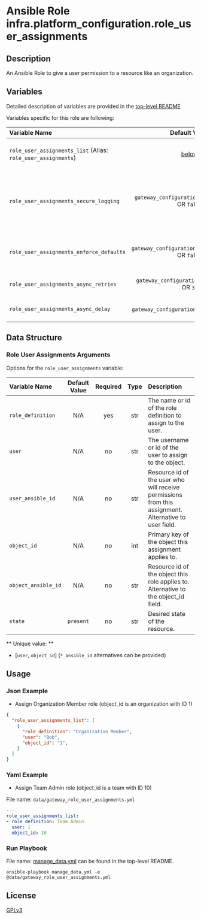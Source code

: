 # Ansible Role infra.platform_configuration.role_user_assignments

## Description

An Ansible Role to give a user permission to a resource like an organization.

## Variables

Detailed description of variables are provided in the [top-level README](../../README.md)

Variables specific for this role are following:

| Variable Name                                                    |                    Default Value                    | Required | Description                                                                                                                                                                  |                                                      |
|:-----------------------------------------------------------------|:---------------------------------------------------:|:--------:|:-----------------------------------------------------------------------------------------------------------------------------------------------------------------------------|:----------------------------------------------------:|
| `role_user_assignments_list` (Alias: `role_user_assignments`) |      [below](#role-user-assignments-arguments)      |   yes    | Data structure describing your organization entries described below.                                                                                                         |        [more](../../README.md#data-variables)        |
| `role_user_assignments_secure_logging`     |  `gateway_configuration_secure_logging` OR `false`  |    no    | Whether or not to include the sensitive role_user_assignments role tasks in the log. Set this value to `True` if you will be providing your sensitive values from elsewhere. |   [more](../../README.md#secure-logging-variables)   |
| `role_user_assignments_enforce_defaults`   | `gateway_configuration_enforce_defaults` OR `false` |    no    | Whether or not to enforce default option values on only the role_user_assignments role.                                                                                      |      [more](../../README.md#enforcing-defaults)      |
| `role_user_assignments_async_retries`      |    `gateway_configuration_async_retries` OR `30`    |    no    | This variable sets the number of retries to attempt for the role.                                                                                                            | [more](../../README.md#asynchronous-retry-variables) |
| `role_user_assignments_async_delay`        |     `gateway_configuration_async_delay` OR `1`      |    no    | This sets the delay between retries for the role.                                                                                                                            | [more](../../README.md#asynchronous-retry-variables) |

## Data Structure

### Role User Assignments Arguments

Options for the `role_user_assignments` variable:

| Variable Name       | Default Value | Required | Type | Description                                                                                           |
|:--------------------|:-------------:|:--------:|:----:|:------------------------------------------------------------------------------------------------------|
| `role_definition`   |      N/A      |   yes    | str  | The name or id of the role definition to assign to the user.                                          |
| `user`              |      N/A      |    no    | str  | The username or id of the user to assign to the object.                                               |
| `user_ansible_id`   |      N/A      |    no    | str  | Resource id of the user who will receive permissions from this assignment. Alternative to user field. |
| `object_id`         |      N/A      |    no    | int  | Primary key of the object this assignment applies to.                                                 |
| `object_ansible_id` |      N/A      |    no    | str  | Resource id of the object this role applies to. Alternative to the object_id field.                   |
| `state`             |   `present`   |    no    | str  | Desired state of the resource.                                                                        |

** Unique value: **

- [`user`, `object_id`] (`*_ansible_id` alternatives can be provided)

## Usage

### Json Example

- Assign Organization Member role (object_id is an organization with ID 1)

```json
{
  "role_user_assignments_list": [
    {
      "role_definition": "Organization Member",
      "user": "Bob",
      "object_id": "1",
    }
  ]
}
```

### Yaml Example

- Assign Team Admin role (object_id is a team with ID 10)

File name: `data/gateway_role_user_assignments.yml`

```yaml
---
role_user_assignments_list:
- role_definition: Team Admin
  user: 1
  object_id: 10
```

### Run Playbook

File name: [manage_data.yml](../../README.md#example-ansible-playbook) can be found in the top-level README.

```shell
ansible-playbook manage_data.yml -e @data/gateway_role_user_assignments.yml
```

## License

[GPLv3](https://github.com/ansible/aap-gateway/gateway_configuration_collection/COPYING)

